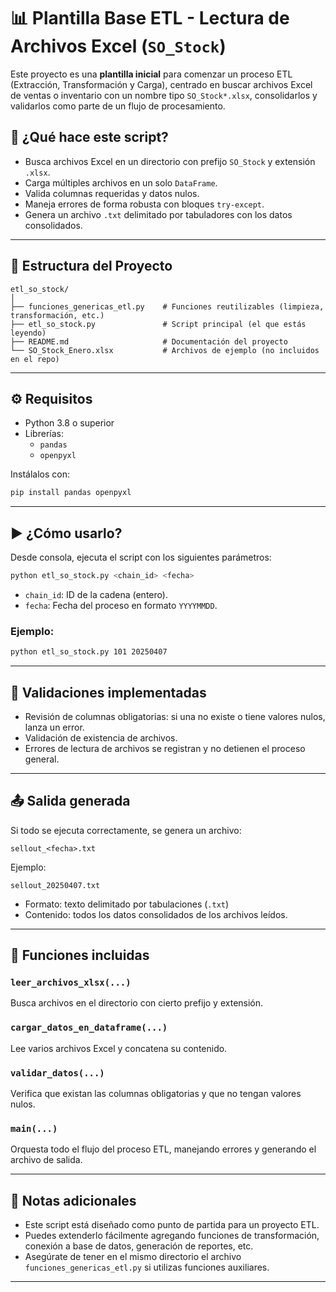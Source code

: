 # 📊 Plantilla Base ETL - Lectura de Archivos Excel (`SO_Stock`)

Este proyecto es una **plantilla inicial** para comenzar un proceso ETL (Extracción, Transformación y Carga), centrado en buscar archivos Excel de ventas o inventario con un nombre tipo `SO_Stock*.xlsx`, consolidarlos y validarlos como parte de un flujo de procesamiento.

## 🧩 ¿Qué hace este script?

- Busca archivos Excel en un directorio con prefijo `SO_Stock` y extensión `.xlsx`.
- Carga múltiples archivos en un solo `DataFrame`.
- Valida columnas requeridas y datos nulos.
- Maneja errores de forma robusta con bloques `try-except`.
- Genera un archivo `.txt` delimitado por tabuladores con los datos consolidados.

---

## 📂 Estructura del Proyecto

```
etl_so_stock/
│
├── funciones_genericas_etl.py    # Funciones reutilizables (limpieza, transformación, etc.)
├── etl_so_stock.py               # Script principal (el que estás leyendo)
├── README.md                     # Documentación del proyecto
└── SO_Stock_Enero.xlsx           # Archivos de ejemplo (no incluidos en el repo)
```

---

## ⚙️ Requisitos

- Python 3.8 o superior
- Librerías:
  - `pandas`
  - `openpyxl`

Instálalos con:

```bash
pip install pandas openpyxl
```

---

## ▶️ ¿Cómo usarlo?

Desde consola, ejecuta el script con los siguientes parámetros:

```bash
python etl_so_stock.py <chain_id> <fecha>
```

- `chain_id`: ID de la cadena (entero).
- `fecha`: Fecha del proceso en formato `YYYYMMDD`.

### Ejemplo:

```bash
python etl_so_stock.py 101 20250407
```

---

## 🧪 Validaciones implementadas

- Revisión de columnas obligatorias: si una no existe o tiene valores nulos, lanza un error.
- Validación de existencia de archivos.
- Errores de lectura de archivos se registran y no detienen el proceso general.

---

## 📤 Salida generada

Si todo se ejecuta correctamente, se genera un archivo:

```
sellout_<fecha>.txt
```

Ejemplo:

```
sellout_20250407.txt
```

- Formato: texto delimitado por tabulaciones (`.txt`)
- Contenido: todos los datos consolidados de los archivos leídos.

---

## 🧼 Funciones incluidas

### `leer_archivos_xlsx(...)`

Busca archivos en el directorio con cierto prefijo y extensión.

### `cargar_datos_en_dataframe(...)`

Lee varios archivos Excel y concatena su contenido.

### `validar_datos(...)`

Verifica que existan las columnas obligatorias y que no tengan valores nulos.

### `main(...)`

Orquesta todo el flujo del proceso ETL, manejando errores y generando el archivo de salida.

---

## 🧠 Notas adicionales

- Este script está diseñado como punto de partida para un proyecto ETL.
- Puedes extenderlo fácilmente agregando funciones de transformación, conexión a base de datos, generación de reportes, etc.
- Asegúrate de tener en el mismo directorio el archivo `funciones_genericas_etl.py` si utilizas funciones auxiliares.

---

